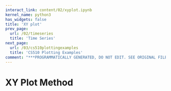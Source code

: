 ```yaml
---
interact_link: content/02/xyplot.ipynb
kernel_name: python3
has_widgets: false
title: 'XY plot'
prev_page:
  url: /02/timeseries
  title: 'Time Series'
next_page:
  url: /03/cs510plottingexamples
  title: 'CS510 Plotting Examples'
comment: "***PROGRAMMATICALLY GENERATED, DO NOT EDIT. SEE ORIGINAL FILES IN /content***"
---
```



# XY Plot Method

